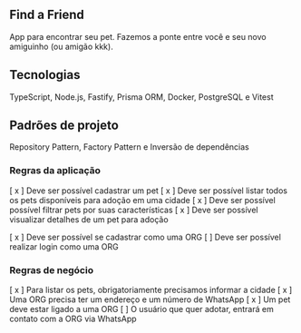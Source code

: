 ## Find a Friend

App para encontrar seu pet. Fazemos a ponte entre você e seu novo amiguinho (ou amigão kkk).

## Tecnologias

TypeScript, Node.js, Fastify, Prisma ORM, Docker, PostgreSQL e Vitest

## Padrões de projeto

Repository Pattern, Factory Pattern e Inversão de dependências

### Regras da aplicação

[ x ] Deve ser possível cadastrar um pet
[ x ] Deve ser possível listar todos os pets disponíveis para adoção em uma cidade
[ x ] Deve ser possível possível filtrar pets por suas características
[ x ] Deve ser possível visualizar detalhes de um pet para adoção


[ x ] Deve ser possível se cadastrar como uma ORG
[ ] Deve ser possível realizar login como uma ORG

### Regras de negócio

[ x ] Para listar os pets, obrigatoriamente precisamos informar a cidade
[ x ] Uma ORG precisa ter um endereço e um número de WhatsApp
[ x ] Um pet deve estar ligado a uma ORG
[ ] O usuário que quer adotar, entrará em contato com a ORG via WhatsApp
